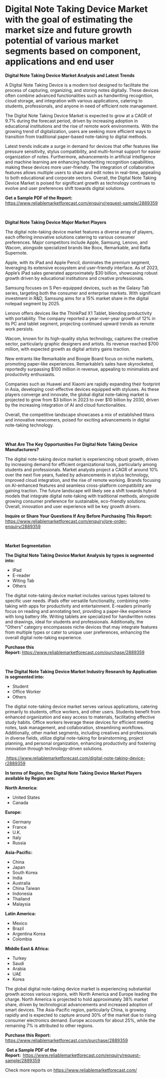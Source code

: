 <p><h1>Digital Note Taking Device Market with the goal of estimating the market size and future growth potential of various market segments based on component, applications and end user</h1></p><p><strong>Digital Note Taking Device Market Analysis and Latest Trends</strong></p>
<p><p>A Digital Note Taking Device is a modern tool designed to facilitate the process of capturing, organizing, and storing notes digitally. These devices often combine advanced functionalities such as handwriting recognition, cloud storage, and integration with various applications, catering to students, professionals, and anyone in need of efficient note management. </p><p>The Digital Note Taking Device Market is expected to grow at a CAGR of 9.7% during the forecast period, driven by increasing adoption in educational institutions and the rise of remote work environments. With the growing trend of digitalization, users are seeking more efficient ways to transition from traditional paper-based note-taking to digital methods. </p><p>Latest trends indicate a surge in demand for devices that offer features like pressure sensitivity, stylus compatibility, and multi-format support for easier organization of notes. Furthermore, advancements in artificial intelligence and machine learning are enhancing handwriting recognition capabilities, making these devices more user-friendly. The integration of collaborative features allows multiple users to share and edit notes in real-time, appealing to both educational and corporate sectors. Overall, the Digital Note Taking Device Market is poised for significant growth as technology continues to evolve and user preferences shift towards digital solutions.</p></p>
<p><strong>Get a Sample PDF of the Report:&nbsp;</strong> <a href="https://www.reliablemarketforecast.com/enquiry/request-sample/2889359?utm_campaign=3327&utm_medium=2&utm_source=Github&utm_content=ia&utm_term=14032025&utm_id=digital-note-taking-device">https://www.reliablemarketforecast.com/enquiry/request-sample/2889359</a></p>
<p>&nbsp;</p>
<p><strong>Digital Note Taking Device Major Market Players</strong></p>
<p><p>The digital note-taking device market features a diverse array of players, each offering innovative solutions catering to various consumer preferences. Major competitors include Apple, Samsung, Lenovo, and Wacom, alongside specialized brands like Boox, Remarkable, and Ratta Supernote. </p><p>Apple, with its iPad and Apple Pencil, dominates the premium segment, leveraging its extensive ecosystem and user-friendly interface. As of 2023, Apple’s iPad sales generated approximately $30 billion, showcasing robust growth driven by educational institutions and creative professionals.</p><p>Samsung focuses on S Pen-equipped devices, such as the Galaxy Tab series, targeting both the consumer and enterprise markets. With significant investment in R&D, Samsung aims for a 15% market share in the digital notepad segment by 2025.</p><p>Lenovo offers devices like the ThinkPad X1 Tablet, blending productivity with portability. The company reported a year-over-year growth of 12% in its PC and tablet segment, projecting continued upward trends as remote work persists.</p><p>Wacom, known for its high-quality stylus technology, captures the creative sector, particularly graphic designers and artists. Its revenue reached $700 million, with expected growth as digital artistry gains traction.</p><p>New entrants like Remarkable and Boogie Board focus on niche markets, promoting paper-like experiences. Remarkable’s sales have skyrocketed, reportedly surpassing $100 million in revenue, appealing to minimalists and productivity enthusiasts.</p><p>Companies such as Huawei and Xiaomi are rapidly expanding their footprint in Asia, developing cost-effective devices equipped with styluses. As these players converge and innovate, the global digital note-taking market is projected to grow from $3 billion in 2023 to over $10 billion by 2030, driven by the increasing integration of AI and cloud functionalities.</p><p>Overall, the competitive landscape showcases a mix of established titans and innovative newcomers, poised for exciting advancements in digital note-taking technology.</p></p>
<p>&nbsp;</p>
<p><strong>What Are The Key Opportunities For Digital Note Taking Device Manufacturers?</strong></p>
<p><p>The digital note-taking device market is experiencing robust growth, driven by increasing demand for efficient organizational tools, particularly among students and professionals. Market analysts project a CAGR of around 10% over the next five years, fueled by advancements in stylus technology, improved cloud integration, and the rise of remote working. Brands focusing on AI-enhanced features and seamless cross-platform compatibility are gaining traction. The future landscape will likely see a shift towards hybrid models that integrate digital note-taking with traditional methods, alongside growing consumer preference for sustainable, eco-friendly solutions. Overall, innovation and user experience will be key growth drivers.</p></p>
<p><strong>Inquire or Share Your Questions If Any Before Purchasing This Report:</strong> <a href="https://www.reliablemarketforecast.com/enquiry/pre-order-enquiry/2889359?utm_campaign=3327&utm_medium=2&utm_source=Github&utm_content=ia&utm_term=14032025&utm_id=digital-note-taking-device">https://www.reliablemarketforecast.com/enquiry/pre-order-enquiry/2889359</a></p>
<p>&nbsp;</p>
<p><strong>Market Segmentation</strong></p>
<p><strong>The Digital Note Taking Device Market Analysis by types is segmented into:</strong></p>
<p><ul><li>IPad</li><li>E-reader</li><li>Witing Tab</li><li>Others</li></ul></p>
<p><p>The digital note-taking device market includes various types tailored to specific user needs. iPads offer versatile functionality, combining note-taking with apps for productivity and entertainment. E-readers primarily focus on reading and annotating text, providing a paper-like experience with long battery life. Writing tablets are specialized for handwritten notes and drawings, ideal for students and professionals. Additionally, the "Others" category encompasses niche devices that may integrate features from multiple types or cater to unique user preferences, enhancing the overall digital note-taking experience.</p></p>
<p><strong>Purchase this Report:&nbsp;</strong><a href="https://www.reliablemarketforecast.com/purchase/2889359?utm_campaign=3327&utm_medium=2&utm_source=Github&utm_content=ia&utm_term=14032025&utm_id=digital-note-taking-device">https://www.reliablemarketforecast.com/purchase/2889359</a></p>
<p>&nbsp;</p>
<p><strong>The Digital Note Taking Device Market Industry Research by Application is segmented into:</strong></p>
<p><ul><li>Student</li><li>Office Worker</li><li>Others</li></ul></p>
<p><p>The digital note-taking device market serves various applications, catering primarily to students, office workers, and other users. Students benefit from enhanced organization and easy access to materials, facilitating effective study habits. Office workers leverage these devices for efficient meeting notes, task management, and collaboration, streamlining workflows. Additionally, other market segments, including creatives and professionals in diverse fields, utilize digital note-taking for brainstorming, project planning, and personal organization, enhancing productivity and fostering innovation through technology-driven solutions.</p></p>
<p><a href="https://www.reliablemarketforecast.com/digital-note-taking-device-r2889359?utm_campaign=3327&utm_medium=2&utm_source=Github&utm_content=ia&utm_term=14032025&utm_id=digital-note-taking-device">&nbsp;https://www.reliablemarketforecast.com/digital-note-taking-device-r2889359</a></p>
<p><strong>In terms of Region, the Digital Note Taking Device Market Players available by Region are:</strong></p>
<p>
    <p> <strong> North America: </strong>
        <ul>
            <li>United States</li>
            <li>Canada</li>
        </ul>
        </p> 
    <p> <strong> Europe: </strong>
        <ul>
            <li>Germany</li>
            <li>France</li>
            <li>U.K.</li>
            <li>Italy</li>
            <li>Russia</li>
        </ul>
        </p> 
    <p> <strong> Asia-Pacific: </strong>
        <ul>
            <li>China</li>
            <li>Japan</li>
            <li>South Korea</li>
            <li>India</li>
            <li>Australia</li>
            <li>China Taiwan</li>
            <li>Indonesia</li>
            <li>Thailand</li>
            <li>Malaysia</li>
        </ul>
        </p> 
    <p> <strong> Latin America: </strong>
        <ul>
            <li>Mexico</li>
            <li>Brazil</li>
            <li>Argentina Korea</li>
            <li>Colombia</li>
        </ul>
        </p> 
    <p> <strong> Middle East & Africa: </strong>
        <ul>
            <li>Turkey</li>
            <li>Saudi</li>
            <li>Arabia</li>
            <li>UAE</li>
            <li>Korea</li>
        </ul>
    </p>
    </p>
<p><p>The global digital note-taking device market is experiencing substantial growth across various regions, with North America and Europe leading the charge. North America is projected to hold approximately 38% market share, driven by technological advancements and increased adoption of smart devices. The Asia-Pacific region, particularly China, is growing rapidly and is expected to capture around 30% of the market due to rising consumer electronics demand. Europe accounts for about 25%, while the remaining 7% is attributed to other regions.</p></p>
<p><strong>Purchase this Report: </strong><a href="https://www.reliablemarketforecast.com/purchase/2889359?utm_campaign=3327&utm_medium=2&utm_source=Github&utm_content=ia&utm_term=14032025&utm_id=digital-note-taking-device">https://www.reliablemarketforecast.com/purchase/2889359</a></p>
<p>&nbsp;<strong>Get a Sample PDF of the Report:&nbsp;&nbsp;</strong><a href="https://www.reliablemarketforecast.com/enquiry/request-sample/2889359?utm_campaign=3327&utm_medium=2&utm_source=Github&utm_content=ia&utm_term=14032025&utm_id=digital-note-taking-device">https://www.reliablemarketforecast.com/enquiry/request-sample/2889359</a></p>
<p><strong></strong></p>
<p>Check more reports on <a href="https://www.reliablemarketforecast.com/?utm_campaign=3327&utm_medium=2&utm_source=Github&utm_content=ia&utm_term=14032025&utm_id=digital-note-taking-device">https://www.reliablemarketforecast.com/</a></p>